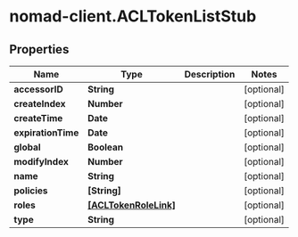 # nomad-client.ACLTokenListStub

## Properties

Name | Type | Description | Notes
------------ | ------------- | ------------- | -------------
**accessorID** | **String** |  | [optional] 
**createIndex** | **Number** |  | [optional] 
**createTime** | **Date** |  | [optional] 
**expirationTime** | **Date** |  | [optional] 
**global** | **Boolean** |  | [optional] 
**modifyIndex** | **Number** |  | [optional] 
**name** | **String** |  | [optional] 
**policies** | **[String]** |  | [optional] 
**roles** | [**[ACLTokenRoleLink]**](ACLTokenRoleLink.md) |  | [optional] 
**type** | **String** |  | [optional] 


